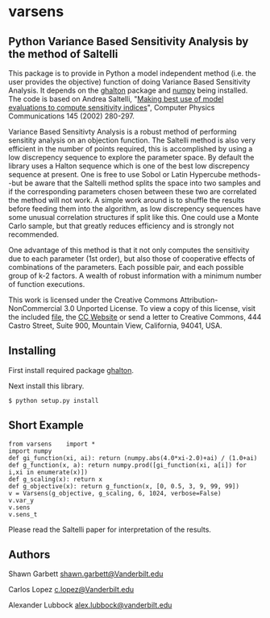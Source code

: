 varsens
=======

Python Variance Based Sensitivity Analysis by the method of Saltelli
--------------------------------------------------------------------

This package is to provide in Python a model independent method (i.e. the user provides the objective) function of doing Variance Based Sensitivity Analysis. It depends on the [ghalton](https://github.com/fmder/ghalton) package and [numpy](http://www.numpy.org) being installed. The code is based on Andrea Saltelli, "[Making best use of model evaluations to compute sensitivity indices](http://www.sciencedirect.com/science/article/pii/S0010465502002801)", Computer Physics Communications 145 (2002) 280-297.

Variance Based Sensitivty Analysis is a robust method of performing sensitity analysis on an objection function. The Saltelli method is also very efficient in the number of points required, this is accomplished by using a low discrepency sequence to explore the parameter space. By default the library uses a Halton sequence which is one of the best low discrepency sequence at present. One is free to use Sobol or Latin Hypercube methods--but be aware that the Saltelli method splits the space into two samples and if the corresponding parameters chosen between these two are correlated the method will not work. A simple work around is to shuffle the results before feeding them into the algorithm, as low discrepency sequences have some unusual correlation structures if split like this. One could use a Monte Carlo sample, but that greatly reduces efficiency and is strongly not recommended.

One advantage of this method is that it not only computes the sensitivity due to each parameter (1st order), but also those of cooperative effects of combinations of the parameters. Each possible pair, and each possible group of k-2 factors. A wealth of robust information with a minimum number of function executions.

This work is licensed under the Creative Commons Attribution-NonCommercial 3.0 Unported License. To view a copy of this license, visit the included [file](LICENSE), the [CC Website](http://creativecommons.org/licenses/by-nc/3.0/) or send a letter to Creative Commons, 444 Castro Street, Suite 900, Mountain View, California, 94041, USA.

Installing
----------

First install required package [ghalton](https://pypi.python.org/pypi/ghalton).

Next install this library.

    $ python setup.py install

Short Example
-----------------

    from varsens    import *
    import numpy
    def gi_function(xi, ai): return (numpy.abs(4.0*xi-2.0)+ai) / (1.0+ai)
    def g_function(x, a): return numpy.prod([gi_function(xi, a[i]) for i,xi in enumerate(x)])
    def g_scaling(x): return x
    def g_objective(x): return g_function(x, [0, 0.5, 3, 9, 99, 99])
    v = Varsens(g_objective, g_scaling, 6, 1024, verbose=False)
    v.var_y 
    v.sens 
    v.sens_t

Please read the Saltelli paper for interpretation of the results.

Authors
-------

Shawn Garbett <shawn.garbett@Vanderbilt.edu>

Carlos Lopez <c.lopez@Vanderbilt.edu>

Alexander Lubbock <alex.lubbock@vanderbilt.edu>
